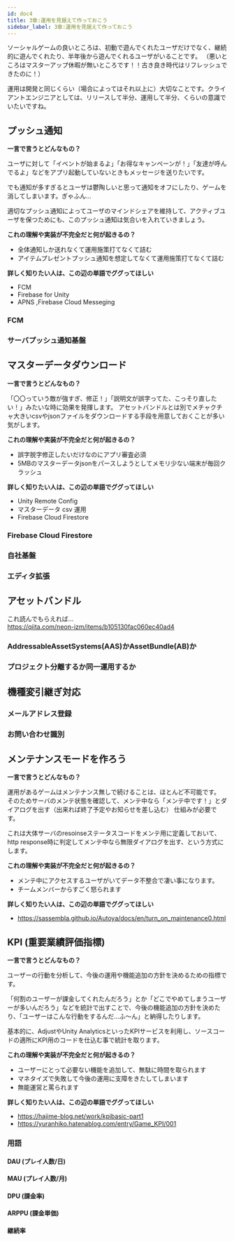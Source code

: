 ```yaml
---
id: doc4
title: 3章:運用を見据えて作っておこう
sidebar_label: 3章:運用を見据えて作っておこう
---
```

ソーシャルゲームの良いところは、初動で遊んでくれたユーザだけでなく、継続的に遊んでくれたり、半年後から遊んでくれるユーザがいることです。
（悪いところはマスターアップ休暇が無いところです！！古き良き時代はリフレッシュできたのに！）

運用は開発と同じくらい（場合によってはそれ以上に）大切なことです。クライアントエンジニアとしては、リリースして半分、運用して半分、くらいの意識でいたいですね。

## プッシュ通知
**一言で言うとどんなもの？**

ユーザに対して「イベントが始まるよ」「お得なキャンペーンが！」「友達が呼んでるよ」などをアプリ起動していないときもメッセージを送りたいです。

でも通知が多すぎるとユーザは鬱陶しいと思って通知をオフにしたり、ゲームを消してしまいます。ぎゃふん…

適切なプッシュ通知によってユーザのマインドシェアを維持して、アクティブユーザを保つためにも、このプッシュ通知は気合いを入れていきましょう。

**これの理解や実装が不完全だと何が起きるの？**

- 全体通知しか送れなくて運用施策打てなくて詰む
- アイテムプレゼントプッシュ通知を想定してなくて運用施策打てなくて詰む

**詳しく知りたい人は、この辺の単語でググってほしい**

- FCM
- Firebase for Unity
- APNS ,Firebase Cloud Messeging

### FCM
### サーバプッシュ通知基盤
## マスターデータダウンロード
**一言で言うとどんなもの？**

「〇〇っていう敵が強すぎ、修正！」「説明文が誤字ってた、こっそり直したい！」みたいな時に効果を発揮します。
アセットバンドルとは別でメチャクチャ大きいcsvやjsonファイルをダウンロードする手段を用意しておくことが多い気がします。

**これの理解や実装が不完全だと何が起きるの？**
- 誤字脱字修正したいだけなのにアプリ審査必須
- 5MBのマスターデータjsonをパースしようとしてメモリ少ない端末が毎回クラッシュ

**詳しく知りたい人は、この辺の単語でググってほしい**
- Unity Remote Config
- マスターデータ csv 運用
- Firebase Cloud Firestore

### Firebase Cloud Firestore
### 自社基盤
### エディタ拡張
## アセットバンドル
これ読んでもらえれば…  
https://qiita.com/neon-izm/items/b105130fac060ec40ad4

### AddressableAssetSystems(AAS)かAssetBundle(AB)か
### プロジェクト分離するか同一運用するか
## 機種変引継ぎ対応

### メールアドレス登録
### お問い合わせ識別
## メンテナンスモードを作ろう
**一言で言うとどんなもの？**

運用があるゲームはメンテナンス無しで続けることは、ほとんど不可能です。  
そのためサーバのメンテ状態を確認して、メンテ中なら「メンテ中です！」とダイアログを出す（出来れば終了予定やお知らせを差し込む）
仕組みが必要です。

これは大体サーバのresoinseステータスコードをメンテ用に定義しておいて、http response時に判定してメンテ中なら無限ダイアログを出す、という方式にします。

**これの理解や実装が不完全だと何が起きるの？**
- メンテ中にアクセスするユーザがいてデータ不整合で凄い事になります。
- チームメンバーからすごく怒られます

**詳しく知りたい人は、この辺の単語でググってほしい**
- https://sassembla.github.io/Autoya/docs/en/turn_on_maintenance0.html

## KPI (重要業績評価指標)
**一言で言うとどんなもの？**

ユーザーの行動を分析して、今後の運用や機能追加の方針を決めるための指標です。

「何割のユーザーが課金してくれたんだろう」とか「どこでやめてしまうユーザーが多いんだろう」などを統計で出すことで、今後の機能追加の方針を決めたり、「ユーザーはこんな行動をするんだ…ふ～ん」と納得したりします。

基本的に、AdjustやUnity AnalyticsといったKPIサービスを利用し、ソースコードの適所にKPI用のコードを仕込む事で統計を取ります。

**これの理解や実装が不完全だと何が起きるの？**
- ユーザーにとって必要ない機能を追加して、無駄に時間を取られます
- マネタイズで失敗して今後の運用に支障をきたしてしまいます
- 無能運営と罵られます

**詳しく知りたい人は、この辺の単語でググってほしい**
- https://hajime-blog.net/work/kpibasic-part1
- https://yuranhiko.hatenablog.com/entry/Game_KPI/001

### 用語
#### DAU (プレイ人数/日)
#### MAU (プレイ人数/月)
#### DPU (課金率)
#### ARPPU (課金単価)
#### 継続率

